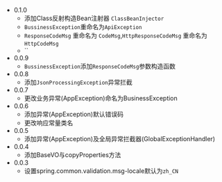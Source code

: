 - 0.1.0
  - 添加Class反射构造Bean注射器 `ClassBeanInjector`
  - `BussinessException`重命名为`ApiException`
  - `ResponseCodeMsg` 重命名为 `CodeMsg`,`HttpResponseCodeMsg` 重命名为 `HttpCodeMsg`
  - ``
- 0.0.9
  - `BussinessException`添加`ResponseCodeMsg`参数构造函数
- 0.0.8
  - 添加`JsonProcessingException`异常拦截
- 0.0.7
  - 更改业务异常(AppException)命名为BusinessException
- 0.0.6
  - 添加异常(AppException)默认错误码
  - 更改响应常量类名
- 0.0.5
  - 添加异常(AppException)及全局异常拦截器(GlobalExceptionHandler)
- 0.0.4
  - 添加BaseVO与copyProperties方法
- 0.0.3
  - 设置spring.common.validation.msg-locale默认为<code>zh_CN</code>